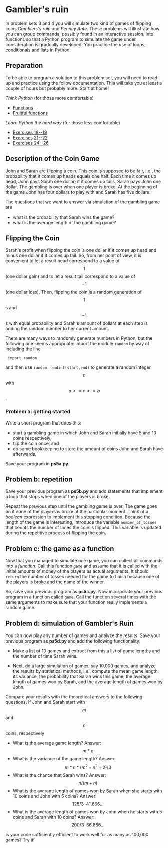 # Gambler's ruin

In problem sets 3 and 4 you will simulate two kind of games of flipping coins
*Gamblers's ruin* and *Penney Ante*. These problems will illustrate how you can
group commands, possibly found in an interactive session, into functions so
that a Python program to simulate the game under consideration is gradually
developed. You practice the use of loops, conditionals and lists in Python.

## Preparation

To be able to program a solution to this problem set, you will need to read up
and practice using the follow documentation. This will take you at least a couple of hours but probably more. Start at home!

*Think Python* (for those more comfortable)

* [Functions](http://greenteapress.com/thinkpython/html/thinkpython004.html)
* [Fruitful functions](http://greenteapress.com/thinkpython/html/thinkpython007.html)

*Learn Python the hard way* (for those less comfortable)

* [Exercises 18--19](http://learnpythonthehardway.org/book/ex18.html)
* [Exercises 21--22](http://learnpythonthehardway.org/book/ex21.html)
* [Exercises 24--26](http://learnpythonthehardway.org/book/ex21.html)

## Description of the Coin Game

John and Sarah are flipping a coin. This coin is supposed to be fair, i.e., the
probability that it comes up heads equals one half. Each time it comes up head,
John pays Sarah one dollar; if it comes up tails, Sarah pays John one dollar.
The gambling is over when one player is broke. At the beginning of the game
John has four dollars to play with and Sarah has five dollars.

The questions that we want to answer via simulation of the gambling game are

* what is the probability that Sarah wins the game?
* what is the average length of the gambling game?

## Flipping the Coin

Sarah's profit when flipping the coin is one dollar if it comes up head and
minus one dollar if it comes up tail. So, from her point of view, it is
convenient to let a result head correspond to a value of $$1$$ (one dollar
gain) and to let a result tail correspond to a value of $$-1$$ (one dollar
loss). Then, flipping the coin is a random generation of $$1$$s and $$-1$$s
with equal probability and Sarah's amount of dollars at each step is adding the
random number to her current amount.

There are many ways to randomly generate numbers in Python, but the following
one seems appropriate: import the module `random` by way of including the line

	 import random

and then use `random.randint(start,end)` to generate a random integer $$n$$
with $$a<=n<=b$$.

### Problem a: getting started

Write a short program that does this:

* start a gambling game in which John and Sarah initially 
  have 5 and 10 coins respectively,
* flip the coin once, and 
* do some bookkeeping to store the amount of coins John 
  and Sarah have afterwards.

Save your program in **ps5a.py**.

## Problem b: repetition

Save your previous program as **ps5b.py** and add statements that
implement a loop that stops when one of the players is broke.

Repeat the previous step until the gambling game is over. The game goes on if
none of the players is broke at the particular moment. Think of a *boolean*
expression to implement this stopping condition. Because the length of the game
is interesting, introduce the variable `number_of_tosses` that counts the
number of times the coin is flipped. This variable is updated during the
repetitive process of flipping the coin.

## Problem c: the game as a function

Now that you managed to simulate one game, you can collect all commands into a
*function*. Call this function `game` and assume that it is called with the
initial amounts of money of the players as actual arguments. It should `return`
the number of tosses needed for the game to finish because one of the players
is broke and the name of the winner.

So, save your previous program as **ps5c.py**. Now incorporate your previous
program in a function called `game`. Call the function several times with the
same arguments to make sure that your function really implements a random game.

## Problem d: simulation of Gambler's Ruin

You can now play any number of games and analyze the results. Save your
previous program as **ps5d.py** and add the following functionality:

* Make a list of 10 games and extract from this a list of game lengths and the
  number of time Sarah wins.
 
* Next, do a large simulation of games, say 10,000 games, and analyze the
  results by statistical methods, i.e., compute the mean game length, its
  variance, the probability that Sarah wins this game, the average length of
  games won by Sarah, and the average length of games won by John.

Compare your results with the theoretical answers to the following questions.
If John and Sarah start with $$m$$ and $$n$$ coins, respectively

* What is the average game length? Answer: $$m*n$$
* What is the variance of the game length? Answer: $$m*n*(m^2+n^2-2)/3$$
* What is the chance that Sarah wins?  Answer: $$n/(m+n)$$
* What is the average length of games won by Sarah when she 
  starts with 10 coins and John with 5 coins? 
  Answer: $$125 / 3 ~~ 41.666...$$
* What is the average length of games won by John when he 
  starts with 5 coins and Sarah with 10 coins? 
  Answer: $$200 / 3 ~~ 66.666...$$

Is your code sufficiently efficient to work well for as many as 100,000 games?
Try it!
